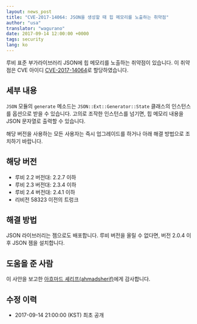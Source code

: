 ```yaml
---
layout: news_post
title: "CVE-2017-14064: JSON을 생성할 때 힙 메모리를 노출하는 취약점"
author: "usa"
translator: "wagurano"
date: 2017-09-14 12:00:00 +0000
tags: security
lang: ko
---
```


루비 표준 부가라이브러리 JSON에 힙 메모리를 노출하는 취약점이 있습니다.
이 취약점은 CVE 아이디 [CVE-2017-14064](http://cve.mitre.org/cgi-bin/cvename.cgi?name=CVE-2017-14064)로 할당하였습니다.

## 세부 내용

`JSON` 모듈의 `generate` 메소드는 `JSON::Ext::Generator::State` 클래스의 인스턴스를 옵션으로 받을 수 있습니다.
고의로 조작한 인스턴스를 넘기면, 힙 메모리 내용을 JSON 문자열로 출력할 수 있습니다.

해당 버전을 사용하는 모든 사용자는 즉시 업그레이드를 하거나 아래 해결 방법으로 조치하기 바랍니다.

## 해당 버전

* 루비 2.2 버전대: 2.2.7 이하
* 루비 2.3 버전대: 2.3.4 이하
* 루비 2.4 버전대: 2.4.1 이하
* 리비전 58323 이전의 트렁크

## 해결 방법

JSON 라이브러리는 젬으로도 배포합니다.
루비 버전을 올릴 수 없다면, 버전 2.0.4 이후 JSON 젬을 설치합니다.

## 도움을 준 사람

이 사안을 보고한 [아흐마드 셰리프(ahmadsherif)](https://hackerone.com/ahmadsherif)에게 감사합니다.

## 수정 이력

* 2017-09-14 21:00:00 (KST) 최초 공개
